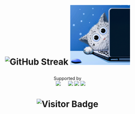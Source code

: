 
<div style="text-align:center">
<br>
  
<h1 align="center">

![GitHub Streak](https://github-readme-streak-stats-seven-omega.vercel.app/?user=buetlerk&theme=sea&date_format=j%20M%5B%20Y%5D) <img src="Leopard_Laptop.png" width="194" height="194" />

</h1>
<p align="center"> Supported by <br>
  
<img src="https://upload.wikimedia.org/wikipedia/commons/thumb/1/1b/R_logo.svg/1086px-R_logo.svg.png?20160212050515" height="50" hspace="20"/> 
<img src="https://upload.wikimedia.org/wikipedia/commons/thumb/f/f8/Python_logo_and_wordmark.svg/729px-Python_logo_and_wordmark.svg.png?20210516005643" height="50"/>
<img src="https://epito.bme.hu/sites/default/files/hirek/dh/matlab.png" height="60"/> 
<img src="https://cdn-icons-png.flaticon.com/512/332/332961.png" height="70"/> 
</p>
  
<h1 align="center">
  
![Visitor Badge](https://visitor-badge.laobi.icu/badge?page_id=buetlerk.buetlerk)
  
</h1>
  
</div>

  
